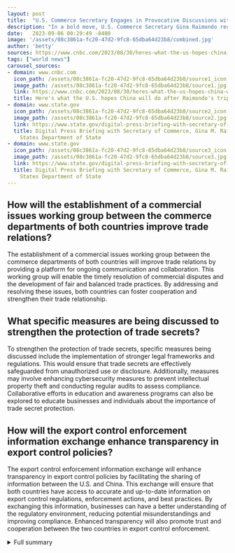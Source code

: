 ```yaml
---
layout: post
title:  "U.S. Commerce Secretary Engages in Provocative Discussions with China"
description: "In a bold move, U.S. Commerce Secretary Gina Raimondo recently visited Beijing to tackle crucial commercial issues and re-establish senior-level dialogue with Chinese officials. The discussions centered around trade restrictions, protection of trade secrets, and the strained U.S.-China relations, aiming to foster cooperation and find common ground."
date:   2023-09-06 00:29:49 -0400
image: '/assets/08c3861a-fc20-47d2-9fc8-65dba64d23b8/combined.jpg'
author: 'betty'
sources: https://www.cnbc.com/2023/08/30/heres-what-the-us-hopes-china-will-do-after-raimondos-trip.html https://www.nytimes.com/2023/08/27/business/gina-raimondo-china-agenda.html https://www.state.gov/digital-press-briefing-with-secretary-of-commerce-gina-m-raimondo/ https://www.state.gov/digital-press-briefing-with-secretary-of-commerce-gina-m-raimondo/ https://www.wipo.int/tradesecrets/en/
tags: ["world news"]
carousel_sources:
- domain: www.cnbc.com
  icon_path: /assets/08c3861a-fc20-47d2-9fc8-65dba64d23b8/source1_icon.jpg
  image_path: /assets/08c3861a-fc20-47d2-9fc8-65dba64d23b8/source1.jpg
  link: https://www.cnbc.com/2023/08/30/heres-what-the-us-hopes-china-will-do-after-raimondos-trip.html
  title: Here's what the U.S. hopes China will do after Raimondo's trip
- domain: www.state.gov
  icon_path: /assets/08c3861a-fc20-47d2-9fc8-65dba64d23b8/source2_icon.jpg
  image_path: /assets/08c3861a-fc20-47d2-9fc8-65dba64d23b8/source2.jpg
  link: https://www.state.gov/digital-press-briefing-with-secretary-of-commerce-gina-m-raimondo/
  title: Digital Press Briefing with Secretary of Commerce, Gina M. Raimondo - United
    States Department of State
- domain: www.state.gov
  icon_path: /assets/08c3861a-fc20-47d2-9fc8-65dba64d23b8/source3_icon.jpg
  image_path: /assets/08c3861a-fc20-47d2-9fc8-65dba64d23b8/source3.jpg
  link: https://www.state.gov/digital-press-briefing-with-secretary-of-commerce-gina-m-raimondo/
  title: Digital Press Briefing with Secretary of Commerce, Gina M. Raimondo - United
    States Department of State
---
```


## How will the establishment of a commercial issues working group between the commerce departments of both countries improve trade relations?
The establishment of a commercial issues working group between the commerce departments of both countries will improve trade relations by providing a platform for ongoing communication and collaboration. This working group will enable the timely resolution of commercial disputes and the development of fair and balanced trade practices. By addressing and resolving these issues, both countries can foster cooperation and strengthen their trade relationship.

## What specific measures are being discussed to strengthen the protection of trade secrets?
To strengthen the protection of trade secrets, specific measures being discussed include the implementation of stronger legal frameworks and regulations. This would ensure that trade secrets are effectively safeguarded from unauthorized use or disclosure. Additionally, measures may involve enhancing cybersecurity measures to prevent intellectual property theft and conducting regular audits to assess compliance. Collaborative efforts in education and awareness programs can also be explored to educate businesses and individuals about the importance of trade secret protection.

## How will the export control enforcement information exchange enhance transparency in export control policies?
The export control enforcement information exchange will enhance transparency in export control policies by facilitating the sharing of information between the U.S. and China. This exchange will ensure that both countries have access to accurate and up-to-date information on export control regulations, enforcement actions, and best practices. By exchanging this information, businesses can have a better understanding of the regulatory environment, reducing potential misunderstandings and improving compliance. Enhanced transparency will also promote trust and cooperation between the two countries in export control enforcement.

<details>
  <summary>Full summary</summary>
I. Introduction<br><br>In a bold move, U.S. Commerce Secretary Gina Raimondo recently visited Beijing to tackle crucial commercial issues and re-establish senior-level dialogue with Chinese officials. The discussions centered around trade restrictions, protection of trade secrets, and the strained U.S.-China relations, aiming to foster cooperation and find common ground.<br><br>II. Key Discussions and Outcomes<br><br>During her visit, Secretary Raimondo participated in various events and meetings that focused on key areas of concern, including trade restrictions on advanced technology, protection of trade secrets, and the strained U.S.-China relations. These discussions were vital for fostering cooperation and finding common ground.<br><br>One of the significant outcomes of the visit was the establishment of a commercial issues working group between the commerce departments of both countries. This working group aims to address and resolve ongoing commercial disputes while promoting fair and balanced trade practices.<br><br>In addition, there was a launch of an export control enforcement information exchange, which will facilitate the sharing of information and enhance transparency in export control policies between the U.S. and China. This exchange will contribute to the development of a predictable regulatory environment for businesses in both countries.<br><br>The 14th China-U.S. Tourism Leadership Summit was also held during Secretary Raimondo's visit. This summit provided an opportunity to foster collaboration in the tourism sector, promoting people-to-people exchanges and cultural understanding between the two nations.<br><br>Furthermore, technical discussions were convened to address the protection of trade secrets. Trade secrets are essential intellectual property rights that must be safeguarded. These discussions focused on strengthening protections and ensuring that appropriate measures are in place to prevent unauthorized use or disclosure of trade secrets.<br><br>III. Informal Discussions and Concerns<br><br>Informal discussions between Commerce Minister Wang Wentao and U.S. Commerce Secretary Gina Raimondo served as a platform for candid and constructive conversations. During these discussions, Secretary Raimondo emphasized the importance of protecting national security, advocated for U.S. businesses and workers, and raised concerns about subsidies, raids on U.S. firms, and intellectual property theft.<br><br>IV. Engagement with Business and Educational Institutions<br><br>Throughout her visit, Secretary Raimondo met with U.S. business leaders, leaders from educational institutions, and students from both countries. She also had the opportunity to visit iconic American companies like Boeing and Disney, highlighting the significance of these companies in the U.S.-China trade relationship.<br><br>V. Conclusion<br><br>The visit of Secretary Gina Raimondo to China marked a significant step in re-establishing regular communication and face-to-face discussions between the U.S. and China on critical trade and investment issues. The meetings were fruitful, with no setbacks and a constructive atmosphere of cooperation.<br><br>Moving forward, the focus will be on launching different mechanisms and solving problems through communication. Both countries recognize the challenges ahead but remain committed to achieving a predictable and mutually beneficial trade relationship.<br><br>This visit demonstrates the importance of direct dialogue and increased transparency in addressing commercial issues. It also highlights the need for a predictable regulatory environment that promotes fair and equitable trade practices and fosters innovation.<br><br>Secretary Raimondo's visit to China is a step forward in strengthening the U.S.-China trade relationship and finding common ground on key issues. It sets the stage for further engagement and collaboration between the two nations, paving the way for a long-lasting and mutually beneficial trade partnership.
</details>
